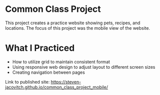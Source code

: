 # Common Class Project
This project creates a practice website showing pets, recipes, and locations. The focus of this project was the mobile view of the website. 
# What I Practiced
* How to utilize grid to maintain consistent format
* Using responsive web design to adjust layout to different screen sizes
* Creating navigation between pages

Link to published site: https://steven-jacovitch.github.io/common_class_project_mobile/

